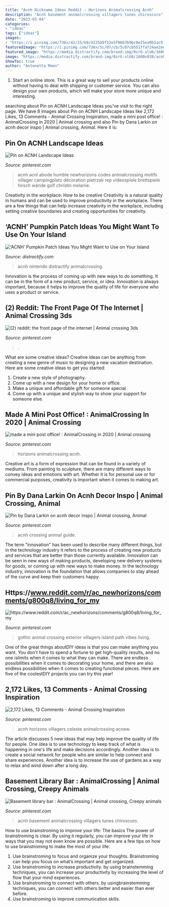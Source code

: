 ```yaml
---
title: "Acnh Nickname Ideas Reddit : Horizons Animalcrossing Acnh"
description: "Acnh basement animalcrossing villagers tunes chiroscuro"
date: "2023-03-04"
categories:
- "ideas"
tags: ["ideas"]
images:
- "https://i.pinimg.com/736x/42/25/b9/4225b9f52e5f0667b9bc0e25ea0b1ac9.jpg"
featuredImage: "https://i.pinimg.com/736x/5c/07/cb/5c07cb551ffaf24ae2ee8dbac48cc164.jpg"
featured_image: "https://media.distractify.com/brand-img/0zrG-xlU6/1600x838/acnh-pumpkin-patch-ideas-spooky-1601665485291.jpg"
image: "https://media.distractify.com/brand-img/0zrG-xlU6/1600x838/acnh-pumpkin-patch-ideas-spooky-1601665485291.jpg"
ShowToc: true
author: "Antonetta Moen"
---
```



1. Start an online store. This is a great way to sell your products online without having to deal with shipping or customer service. You can also design your own products, which will make your store more unique and interesting.

	

		
searching about Pin on ACNH Landscape Ideas you've visit to the right page. We have 8 Images about Pin on ACNH Landscape Ideas like 2,172 Likes, 13 Comments - Animal Crossing Inspiration, made a mini post office! : AnimalCrossing in 2020 | Animal crossing and also Pin by Dana Larkin on acnh decor inspo | Animal crossing, Animal. Here it is:
		
    
## Pin On ACNH Landscape Ideas

<img loading=lazy src="https://i.pinimg.com/736x/5c/07/cb/5c07cb551ffaf24ae2ee8dbac48cc164.jpg" onerror="this.onerror=null;this.src='https://tse3.mm.bing.net/th?id=OIP.kgRku_0tJTF4OVchaeIkGwHaMf&amp;pid=15.1';" alt="Pin on ACNH Landscape Ideas">

_Source: pinterest.com_

>acnh acnl abode humble newhorizons codes animalcrossing motifs villager campingplatz décoration pietrzak rep videospiele brettspiele hirsch wände golf christin melanie. 

	

Creativity in the workplace: How to be creative
Creativity is a natural quality in humans and can be used to improve productivity in the workplace. There are a few things that can help increase creativity in the workplace, including setting creative boundaries and creating opportunities for creativity.

    
## ‘ACNH’ Pumpkin Patch Ideas You Might Want To Use On Your Island

<img loading=lazy src="https://media.distractify.com/brand-img/0zrG-xlU6/1600x838/acnh-pumpkin-patch-ideas-spooky-1601665485291.jpg" onerror="this.onerror=null;this.src='https://tse2.mm.bing.net/th?id=OIP._dVPCCan6qbUrJt4gU74PgHaD4&amp;pid=15.1';" alt="‘ACNH’ Pumpkin Patch Ideas You Might Want to Use on Your Island">

_Source: distractify.com_

>acnh nintendo distractify animalcrossing. 

	

Innovation is the process of coming up with new ways to do something. It can be in the form of a new product, service, or idea. Innovation is always important, because it helps to improve the quality of life for everyone who uses a product or service.

    
## (2) Reddit: The Front Page Of The Internet | Animal Crossing 3ds

<img loading=lazy src="https://i.pinimg.com/736x/75/e0/99/75e09969f88bbbbbc293e18ab5b1aefc.jpg" onerror="this.onerror=null;this.src='https://tse4.mm.bing.net/th?id=OIP.XF_LDTJWdR5oKgH_S8k2hAHaIL&amp;pid=15.1';" alt="(2) reddit: the front page of the internet | Animal crossing 3ds">

_Source: pinterest.com_

>. 

	

What are some creative ideas?
Creative ideas can be anything from creating a new genre of music to designing a new vacation destination. Here are some creative ideas to get you started: 
1. Create a new style of photography.
2. Come up with a new design for your home or office.
3. Make a unique and affordable gift for someone special.
4. Come up with a unique and stylish way to show your support for someone else.

    
## Made A Mini Post Office! : AnimalCrossing In 2020 | Animal Crossing

<img loading=lazy src="https://i.pinimg.com/736x/42/1a/f7/421af7f70b41c2de4c8f425fde89cccf.jpg" onerror="this.onerror=null;this.src='https://tse1.mm.bing.net/th?id=OIP.-M23g3DPEkoHHsR4jzdU-QHaEK&amp;pid=15.1';" alt="made a mini post office! : AnimalCrossing in 2020 | Animal crossing">

_Source: pinterest.com_

>horizons animalcrossing acnh. 

	

Creative art is a form of expression that can be found in a variety of mediums. From painting to sculpture, there are many different ways to convey ideas and emotions with art. Whether it is for personal use or for commercial purposes, creativity is important when it comes to making art.

    
## Pin By Dana Larkin On Acnh Decor Inspo | Animal Crossing, Animal

<img loading=lazy src="https://i.pinimg.com/736x/42/25/b9/4225b9f52e5f0667b9bc0e25ea0b1ac9.jpg" onerror="this.onerror=null;this.src='https://tse2.mm.bing.net/th?id=OIP.CF04niqTiRQgLbCYRahlNgHaGT&amp;pid=15.1';" alt="Pin by Dana Larkin on acnh decor inspo | Animal crossing, Animal">

_Source: pinterest.com_

>acnh crossing animal guide. 

	

The term "innovation" has been used to describe many different things, but in the technology industry it refers to the process of creating new products and services that are better than those currently available. Innovation can be seen in new ways of making products, developing new delivery systems for goods, or coming up with new ways to make money. In the technology industry, innovation is the foundation that allows companies to stay ahead of the curve and keep their customers happy.

    
## Https://www.reddit.com/r/ac_newhorizons/comments/g800q8/living_for_my

<img loading=lazy src="https://i.pinimg.com/736x/35/e5/4b/35e54ba37bf80c925091e1749ce6d511.jpg" onerror="this.onerror=null;this.src='https://tse3.mm.bing.net/th?id=OIP.eS-L52ROAWGkSbYbO2XHjgHaEK&amp;pid=15.1';" alt="https://www.reddit.com/r/ac_newhorizons/comments/g800q8/living_for_my">

_Source: pinterest.com_

>gothic animal crossing exterior villagers island path vibes living. 

	

One of the great things aboutDIY ideas is that you can make anything you want. You don't have to spend a fortune to get high-quality results, and no one islimits when it comes to what they can make. There are endless possibilities when it comes to decorating your home, and there are also endless possibilities when it comes to creating functional pieces. Here are five of the coolestDIY projects you can try this year!

    
## 2,172 Likes, 13 Comments - Animal Crossing Inspiration

<img loading=lazy src="https://i.pinimg.com/736x/2f/f8/a2/2ff8a2b4cef61bfa501a37d75878fdd3.jpg" onerror="this.onerror=null;this.src='https://tse3.mm.bing.net/th?id=OIP.uU8dnMXRU9pe-RymehvUgAHaEK&amp;pid=15.1';" alt="2,172 Likes, 13 Comments - Animal Crossing Inspiration">

_Source: pinterest.com_

>acnh horizons villagers celeste animalcrossing acnew. 

	

The article discusses 5 new ideas that may help improve the quality of life for people. One idea is to use technology to keep track of what is happening in one's life and make decisions accordingly. Another idea is to create a social network for people who are similar to help connect and share experiences. Another idea is to increase the use of gardens as a way to relax and wind down after a long day.

    
## Basement Library Bar : AnimalCrossing | Animal Crossing, Creepy Animals

<img loading=lazy src="https://i.pinimg.com/736x/03/57/d2/0357d29097c9c3d967fb23504c192271.jpg" onerror="this.onerror=null;this.src='https://tse4.mm.bing.net/th?id=OIP.CdeDKu6Zf23yuqM7Cj5tZwHaEK&amp;pid=15.1';" alt="Basement library bar : AnimalCrossing | Animal crossing, Creepy animals">

_Source: pinterest.com_

>acnh basement animalcrossing villagers tunes chiroscuro. 

	

How to use brainstroming to improve your life: The basics
The power of brainstroming is clear. By using it regularly, you can improve your life in ways that you may not even know are possible. Here are a few tips on how to use brainstroming to make the most of your life: 
1. Use brainstroming to focus and organize your thoughts. Brainstroming can help you focus on what’s important and get organized. 
2. Use brainstroming to increase productivity. by using brainstemming techniques, you can increase your productivity by increasing the level of flow that your mind experiences. 
3. Use brainstroming to connect with others. by usingbrainstemming techniques, you can connect with others better and easier than ever before. 
4. Use brainstroming to improve communication skills.

